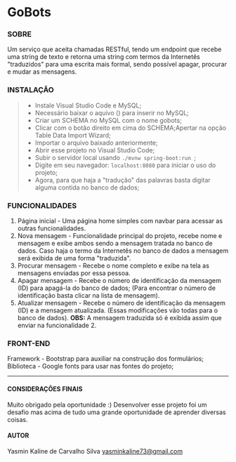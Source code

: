 # GoBots

### SOBRE
Um serviço que aceita chamadas RESTful, tendo um endpoint que recebe uma string de texto e retorna uma string com termos da Internetês "traduzidos" para uma escrita mais formal, sendo possível apagar, procurar e mudar as mensagens.

### INSTALAÇÃO
> - Instale Visual Studio Code e MySQL;
> - Necessário baixar o aquivo () para inserir no MySQL;
> - Criar um SCHEMA no MySQL com o nome gobots;
> - Clicar com o botão direito em cima do SCHEMA;Apertar na opção Table Data Import Wizard; 
> - Importar o arquivo baixado anteriormente;
> - Abrir esse projeto no Visual Studio Code;
> - Subir o servidor local usando `./mvnw spring-boot:run `;
> - Digite em seu navegador: `localhost:8080` para iniciar o uso do projeto; 
> - Agora, para que haja a "tradução" das palavras basta digitar alguma contida no banco de dados;

### FUNCIONALIDADES 

1. Página inicial - Uma página home simples com navbar para acessar as outras funcionalidades.
2. Nova mensagem - Funcionalidade principal do projeto, recebe nome e mensagem e exibe ambos sendo a mensagem tratada no banco de dados. Caso haja o termo da Internetês no banco de dados a mensagem será exibida de uma forma "traduzida".
3. Procurar mensagem - Recebe o nome completo e exibe na tela as mensagens enviadas por essa pessoa.
4. Apagar mensagem - Recebe o número de identificação da mensagem (ID) para apagá-la do banco de dados; (Para encontrar o número de identificação basta clicar na lista de mensagem).
5. Atualizar mensagem - Recebe o número de identificação da mensagem (ID) e a mensagem atualizada. (Essas modificações vão todas para o banco de dados).
**OBS:** A mensagem traduzida só é exibida assim que enviar na funcionalidade 2.

### FRONT-END
Framework - Bootstrap para auxiliar na construção dos formulários; 
Biblioteca - Google fonts para usar nas fontes do projeto;

----------------------------
#### CONSIDERAÇÕES FINAIS
Muito obrigado pela oportunidade :)
Desenvolver esse projeto foi um desafio mas acima de tudo uma grande oportunidade de aprender diversas coisas.

#### AUTOR
Yasmin Kaline de Carvalho  Silva
yasminkaline73@gmail.com
